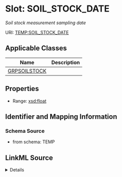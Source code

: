 # Slot: SOIL_STOCK_DATE
_Soil stock measurement sampling date_


URI: [TEMP:SOIL_STOCK_DATE](https://example.org/TEMP/SOIL_STOCK_DATE)



<!-- no inheritance hierarchy -->




## Applicable Classes

| Name | Description |
| --- | --- |
[GRPSOILSTOCK](GRPSOILSTOCK.md) | 






## Properties

* Range: [xsd:float](xsd:float)







## Identifier and Mapping Information







### Schema Source


* from schema: TEMP




## LinkML Source

<details>
```yaml
name: SOIL_STOCK_DATE
description: Soil stock measurement sampling date
from_schema: TEMP
rank: 1000
alias: SOIL_STOCK_DATE
domain_of:
- GRP_SOIL_STOCK
range: float
unit:
  symbol: YYYYMMDDHHMM

```
</details>